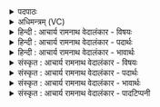 <details><summary>पदपाठः</summary>

त्वम्। सू꣡र्ये꣢꣯। नः꣣। आ꣢। भ꣣ज। त꣡व꣢꣯। क्र꣡त्वा꣢꣯। त꣡व꣢꣯। ऊ꣣ति꣡भिः꣢। अ꣡थ꣢꣯। नः꣣। व꣡स्य꣢꣯सः। कृ꣣धि। १०५१।
</details>

<details><summary>अधिमन्त्रम् (VC)</summary>

- पवमानः सोमः
- हिरण्यस्तूप आङ्गिरसः
- गायत्री
- षड्जः
</details>

<details><summary>हिन्दी : आचार्य रामनाथ वेदालंकार - विषयः</summary>

अगले मन्त्र में परमात्मा और राजा से प्रार्थना की गयी है।
</details>

<details><summary>हिन्दी : आचार्य रामनाथ वेदालंकार - पदार्थः</summary>

पदार्थान्वयभाषाः -  हे सोम अर्थात् जगत्स्रष्टा परमात्मन् वा राष्ट्र के स्रष्टा राजन् !(त्वम्)आप (तव क्रत्वा) अपने कर्म वा प्रकृष्ट ज्ञान से, (तव ऊतिभिः) और अपनी रक्षाओं से (सूर्ये) सूर्यलोक के समान प्रकाशमय एवं सब उन्नतियों से युक्त राष्ट्र में (नः) हमें (आ भज) भागी बनाओ। (अथ) और उसके अनन्तर (नः) हमें (वस्यसः) अतिशय ऐश्वर्यवान् (कृधि) करो ॥५॥
</details>

<details><summary>हिन्दी : आचार्य रामनाथ वेदालंकार - भावार्थः</summary>

भावार्थभाषाः -  यदि परमात्मा की कृपा,राजा का उद्योग,और प्रजाजनों का पुरुषार्थ हो,तो राष्ट्र में सूर्य के समान उन्नति का प्रकाश सर्वत्र फैल जाए ॥५॥
</details>

<details><summary>संस्कृत : आचार्य रामनाथ वेदालंकार - विषयः</summary>

अथ परमात्मानं राजानं च प्रार्थयते।
</details>

<details><summary>संस्कृत : आचार्य रामनाथ वेदालंकार - पदार्थः</summary>

पदार्थान्वयभाषाः -  हे सोम जगत्स्रष्टः परमात्मन् राष्ट्रस्रष्टः राजन् वा !(त्वम् तव क्रत्वा) त्वदीयेन कर्मणा प्रज्ञानेन वा, (तव ऊतिभिः) त्वदीयाभिः रक्षाभिश्च (सूर्ये) सूर्यलोके इव प्रकाशमये सर्वोन्नतियुक्ते राष्ट्रे (नः) अस्मान् (आ भज) भागिनः कुरु। (अथ) तदनन्तरं च (नः) अस्मान् (वस्यसः) अतिशयेन वसुमतः (कृधि) कुरु ॥५॥
</details>

<details><summary>संस्कृत : आचार्य रामनाथ वेदालंकार - भावार्थः</summary>

भावार्थभाषाः -  यदि परमात्मनः कृपा नृपतेरुद्योगः प्रजाजनानां पुरुषार्थश्च स्यात् तर्हि राष्ट्रे सूर्यसम उन्नतिप्रकाशः सर्वत्र प्रसरेत् ॥५॥
</details>

<details><summary>संस्कृत : आचार्य रामनाथ वेदालंकार - पादटिप्पनी</summary>

टिप्पणी:   १. ऋ० ९।४।५।
</details>